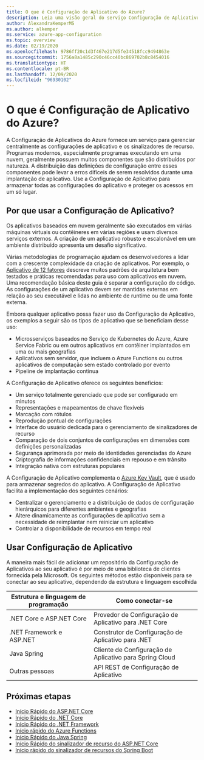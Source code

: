```yaml
---
title: O que é Configuração de Aplicativo do Azure?
description: Leia uma visão geral do serviço Configuração de Aplicativos do Azure. Entenda por que você poderia usar a Configuração de Aplicativos e saiba como usá-la.
author: AlexandraKemperMS
ms.author: alkemper
ms.service: azure-app-configuration
ms.topic: overview
ms.date: 02/19/2020
ms.openlocfilehash: 9786ff20c1d3f467e217d5fe34518fcc9494863e
ms.sourcegitcommit: 1756a8a1485c290c46cc40bc869702b8c8454016
ms.translationtype: HT
ms.contentlocale: pt-BR
ms.lasthandoff: 12/09/2020
ms.locfileid: "96930102"
---
```

# <a name="what-is-azure-app-configuration"></a>O que é Configuração de Aplicativo do Azure?

A Configuração de Aplicativos do Azure fornece um serviço para gerenciar centralmente as configurações de aplicativo e os sinalizadores de recurso. Programas modernos, especialmente programas executando em uma nuvem, geralmente possuem muitos componentes que são distribuídos por natureza. A distribuição das definições de configuração entre esses componentes pode levar a erros difíceis de serem resolvidos durante uma implantação de aplicativo. Use a Configuração de Aplicativo para armazenar todas as configurações do aplicativo e proteger os acessos em um só lugar.

## <a name="why-use-app-configuration"></a>Por que usar a Configuração de Aplicativo?

Os aplicativos baseados em nuvem geralmente são executados em várias máquinas virtuais ou contêineres em várias regiões e usam diversos serviços externos. A criação de um aplicativo robusto e escalonável em um ambiente distribuído apresenta um desafio significativo.

Várias metodologias de programação ajudam os desenvolvedores a lidar com a crescente complexidade da criação de aplicativos. Por exemplo, o [Aplicativo de 12 fatores](https://12factor.net/) descreve muitos padrões de arquitetura bem testados e práticas recomendadas para uso com aplicativos em nuvem. Uma recomendação básica deste guia é separar a configuração do código. As configurações de um aplicativo devem ser mantidas externas em relação ao seu executável e lidas no ambiente de runtime ou de uma fonte externa.

Embora qualquer aplicativo possa fazer uso da Configuração de Aplicativo, os exemplos a seguir são os tipos de aplicativo que se beneficiam desse uso:

* Microsserviços baseados no Serviço de Kubernetes do Azure, Azure Service Fabric ou em outros aplicativos em contêiner implantados em uma ou mais geografias
* Aplicativos sem servidor, que incluem o Azure Functions ou outros aplicativos de computação sem estado controlado por evento
* Pipeline de implantação contínua

A Configuração de Aplicativo oferece os seguintes benefícios:

* Um serviço totalmente gerenciado que pode ser configurado em minutos
* Representações e mapeamentos de chave flexíveis
* Marcação com rótulos
* Reprodução pontual de configurações
* Interface do usuário dedicada para o gerenciamento de sinalizadores de recurso
* Comparação de dois conjuntos de configurações em dimensões com definições personalizadas
* Segurança aprimorada por meio de identidades gerenciadas do Azure
* Criptografia de informações confidenciais em repouso e em trânsito
* Integração nativa com estruturas populares

A Configuração de Aplicativo complementa o [Azure Key Vault](https://azure.microsoft.com/services/key-vault/), que é usado para armazenar segredos do aplicativo. A Configuração de Aplicativo facilita a implementação dos seguintes cenários:

* Centralizar o gerenciamento e a distribuição de dados de configuração hierárquicos para diferentes ambientes e geografias
* Altere dinamicamente as configurações de aplicativo sem a necessidade de reimplantar nem reiniciar um aplicativo
* Controlar a disponibilidade de recursos em tempo real

## <a name="use-app-configuration"></a>Usar Configuração de Aplicativo

A maneira mais fácil de adicionar um repositório da Configuração de Aplicativos ao seu aplicativo é por meio de uma biblioteca de clientes fornecida pela Microsoft. Os seguintes métodos estão disponíveis para se conectar ao seu aplicativo, dependendo da estrutura e linguagem escolhida

| Estrutura e linguagem de programação | Como conectar-se |
|---|---|
| .NET Core e ASP.NET Core | Provedor de Configuração de Aplicativo para .NET Core |
| .NET Framework e ASP.NET | Construtor de Configuração de Aplicativo para .NET |
| Java Spring | Cliente de Configuração de Aplicativo para Spring Cloud |
| Outras pessoas | API REST de Configuração de Aplicativo |

## <a name="next-steps"></a>Próximas etapas

* [Início Rápido do ASP.NET Core](./quickstart-aspnet-core-app.md)
* [Início Rápido do .NET Core](./quickstart-dotnet-core-app.md)
* [Início Rápido do .NET Framework](./quickstart-dotnet-app.md)
* [Início rápido do Azure Functions](./quickstart-azure-functions-csharp.md)
* [Início Rápido do Java Spring](./quickstart-java-spring-app.md)
* [Início Rápido do sinalizador de recurso do ASP.NET Core](./quickstart-feature-flag-aspnet-core.md)
* [Início rápido do sinalizador de recursos do Spring Boot](./quickstart-feature-flag-spring-boot.md)
